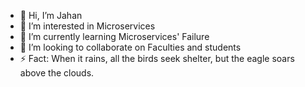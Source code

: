 - 👋 Hi, I’m Jahan
- 👀 I’m interested in Microservices
- 🌱 I’m currently learning Microservices' Failure
- 💞️ I’m looking to collaborate on Faculties and students
- ⚡ Fact: When it rains, all the birds seek shelter, but the eagle soars above the clouds.

<!---
zanax1990/zanax1990 is a ✨ special ✨ repository because its `README.md` (this file) appears on your GitHub profile.
You can click the Preview link to take a look at your changes.
--->
